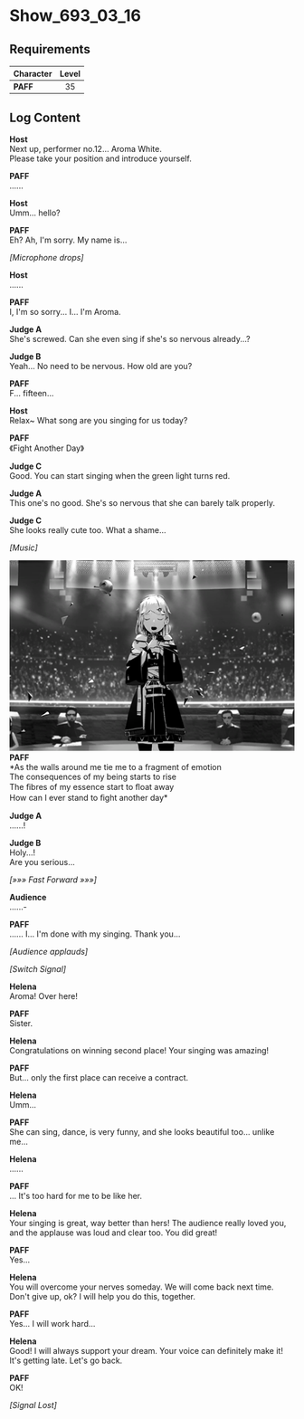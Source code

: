 # Show_693_03_16
## Requirements
|Character|Level|
|---------|:---:|
|**PAFF** | 35  |

## Log Content
**Host**<br>
Next up, performer no.12... Aroma White.<br>
Please take your position and introduce yourself.

**PAFF**<br>
......

**Host**<br>
Umm... hello?

**PAFF**<br>
Eh? Ah, I'm sorry. My name is...

*\[Microphone drops\]*

**Host**<br>
......

**PAFF**<br>
I, I'm so sorry... I... I'm Aroma.

**Judge A**<br>
She's screwed. Can she even sing if she's so nervous already...?

**Judge B**<br>
Yeah... No need to be nervous. How old are you?

**PAFF**<br>
F... fifteen...

**Host**<br>
Relax\~ What song are you singing for us today?

**PAFF**<br>
《Fight Another Day》

**Judge C**<br>
Good. You can start singing when the green light turns red.

**Judge A**<br>
This one's no good. She's so nervous that she can barely talk properly.

**Judge C**<br>
She looks really cute too. What a shame...

*\[Music\]*

![pos0101.png](./attachments/pos0101.png)
**PAFF**<br>
\*As the walls around me tie me to a fragment of emotion<br>
The consequences of my being starts to rise<br>
The ﬁbres of my essence start to ﬂoat away<br>
How can I ever stand to ﬁght another day\*

**Judge A**<br>
......!

**Judge B**<br>
Holy...!<br>
Are you serious...

*[»»» Fast Forward »»»]*

**Audience**<br>
......\-

**PAFF**<br>
...... I... I'm done with my singing. Thank you...

*\[Audience applauds\]*

*[Switch Signal]*

**Helena**<br>
Aroma! Over here!

**PAFF**<br>
Sister.

**Helena**<br>
Congratulations on winning second place! Your singing was amazing!

**PAFF**<br>
But... only the first place can receive a contract.

**Helena**<br>
Umm...

**PAFF**<br>
She can sing, dance, is very funny, and she looks beautiful too... unlike me...

**Helena**<br>
......

**PAFF**<br>
... It's too hard for me to be like her.

**Helena**<br>
Your singing is great, way better than hers! The audience really loved you, and the applause was loud and clear too. You did great!

**PAFF**<br>
Yes...

**Helena**<br>
You will overcome your nerves someday. We will come back next time. Don't give up, ok? I will help you do this, together.

**PAFF**<br>
Yes... I will work hard...

**Helena**<br>
Good! I will always support your dream. Your voice can definitely make it!<br>
It's getting late. Let's go back.

**PAFF**<br>
OK!

*[Signal Lost]*
